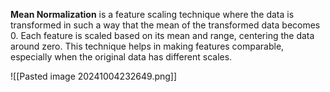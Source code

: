 **Mean Normalization** is a feature scaling technique where the data is transformed in such a way that the mean of the transformed data becomes 0. Each feature is scaled based on its mean and range, centering the data around zero. This technique helps in making features comparable, especially when the original data has different scales.

![[Pasted image 20241004232649.png]]
